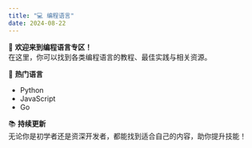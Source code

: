 ```yaml
---
title: "💻 编程语言"
date: 2024-08-22
---
```

👋 **欢迎来到编程语言专区！**  
在这里，你可以找到各类编程语言的教程、最佳实践与相关资源。

🎯 **热门语言**  
- Python  
- JavaScript  
- Go

📚 **持续更新**  
无论你是初学者还是资深开发者，都能找到适合自己的内容，助你提升技能！
